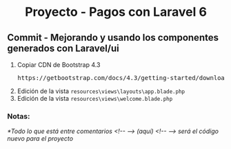 
  <!-- Title -->
  <h1 align="center">Proyecto - Pagos con Laravel 6</h1>
  <!-- End Title -->

  <!-- Commit name -->
  <h2>Commit - <strong>Mejorando y usando los componentes generados con Laravel/ui</strong></h2>
  <!-- End Commit name -->
  
  <!-- Commit instructions -->
  <ol>
   <li>
     Copiar CDN de Bootstrap 4.3
     <pre>https://getbootstrap.com/docs/4.3/getting-started/download/#bootstrapcdn</pre>
   </li>
   <li>Edición de la vista <code>resources\views\layouts\app.blade.php</code></li>
   <li>Edición de la vista <code>resources\views\welcome.blade.php</code></li>
  </ol>
  <!-- End Commit instructions -->
  
  <!-- Notes -->
  <h3>Notas:</h3>

  <ul>

  </ul>
    
  <em>
    *Todo lo que está entre comentarios
    &lt;!-- --&gt; (aquí) &lt;!-- --&gt;
    será el código nuevo para el proyecto
  </em>
  <!-- End notes -->